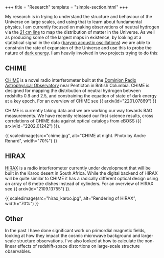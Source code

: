+++
title = "Research"
template = "simple-section.html"
+++

My research is in trying to understand the structure and behaviour of the Universe on
large scales, and using that to learn about fundamental physics. I am currently focused
on making observations of neutral hydrogen via the [21 cm
line](https://en.wikipedia.org/wiki/Hydrogen_line) to map the distribution of matter in
the Universe. As well as producing some of the largest maps in existence, by looking at
a statistical signal in the data ([baryon acoustic
oscillations](https://en.wikipedia.org/wiki/Baryon_acoustic_oscillations)) we are able
to constrain the rate of expansion of the Universe and use this to probe the nature of
[dark energy](https://en.wikipedia.org/wiki/Dark_energy). I am heavily involved in two
projects trying to do this:

## CHIME

<!--![CHIME at night. Photo by Andre Renard](chime.jpg)

<img src="chime.jpg" alt="CHIME at night. Photo by Andre Renard" height="40em">
-->


[CHIME](https://chime-experiment.ca/) is a novel radio interferometer built at the
[Dominion Radio Astrophysical Observatory](https://nrc.canada.ca/en/research-development/nrc-facilities/dominion-radio-astrophysical-observatory-research-facility) near Penticton in British
Columbia. CHIME is designed for mapping the distribution of neutral hydrogen between
redshifts 0.8 and 2.5, and constraining the equation of state of dark energy at a key
epoch. For an overview of CHIME see {{ arxiv(id="2201.07869") }}

CHIME is currently taking data and we are working our way towards BAO measurements. We
have recently released our first science results, cross correlations of CHIME data
against optical catalogs from eBOSS ({{ arxiv(id="2202.01242") }}).

{{ scaledimage(src="chime.jpg", alt="CHIME at night. Photo by Andre Renard", width="70%") }}

## HIRAX

<!--![Rendering of HIRAX](hirax_karoo.jpg)-->

[HIRAX](https://hirax.ukzn.ac.za) is a radio interferometer currently under development that will
be built in the Karoo desert in South Africa. While the digital backend of HIRAX will be
quite similar to CHIME it has a radically different optical design using an array of 6
metre dishes instead of cylinders. For an overview of HIRAX see {{ arxiv(id="2109.13755") }}.

{{ scaledimage(src="hirax_karoo.jpg", alt="Rendering of HIRAX", width="70%") }}

## Other

In the past I have done significant work on primordial magnetic fields, looking at how
they impact the cosmic microwave background and large-scale structure observations. I've
also looked at how to calculate the non-linear effects of redshift-space distortions on
large-scale structure observables.